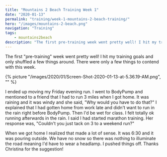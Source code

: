 ```yaml
---
title: "Mountains 2 Beach Training Week 1"
date: "2020-01-13"
permalink: "training/week-1-mountains-2-beach-training/"
hero: "/images/mountains-2-beach.png"
navigation: "Training"
tags:
    - mountains2beach
description: "The first pre-training week went pretty well! I hit my training goals and only shuffled a few things around. There were only a few things to contend with this week."
---
```


The first "pre-training" week went pretty well! I hit my training goals and only shuffled a few things around. There were only a few things to contend with this week.

{% picture "/images/2020/01/Screen-Shot-2020-01-13-at-5.36.19-AM.png", "" %}

I ended up moving my Friday evening run. I went to BodyPump and mentioned to a friend that I had to run 3 miles when I got home. It was raining and it was windy and she said, "Why would you have to do that?" I explained that I had gotten home from work late and didn't want to run in the rain right before BodyPump. Then I'd be wet for class. I felt totally ok running afterwards in the rain. I said I had started marathon training. Her response was, "Couldn't you just tack on 3 to a weekend run?"

When we got home I realized that made a lot of sense. It was 6:30 and it was pouring outside. We have no snow so there was nothing to illuminate the road meaning I'd have to wear a headlamp. I pushed things off. Thanks Christina for the suggestion!
